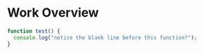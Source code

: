 # Work Overview

```javascript
function test() {
  console.log("notice the blank line before this function?");
}
```

